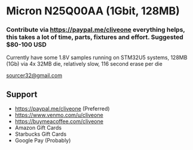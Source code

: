 # Micron N25Q00AA (1Gbit, 128MB)
### Contribute via   https://paypal.me/cliveone  everything helps, this takes a lot of time, parts, fixtures and effort. Suggested $80-100 USD

Currently have some 1.8V samples running on STM32U5 systems, 128MB (1Gb) via 4x 32MB die, relatively slow, 116 second erase per die

 sourcer32@gmail.com
 
##  Support
 
  *  https://paypal.me/cliveone (Preferred)
  *  https://www.venmo.com/u/cliveone
  *  https://buymeacoffee.com/cliveone
  *  Amazon Gift Cards
  *  Starbucks Gift Cards
  *  Google Pay (Probably) 
